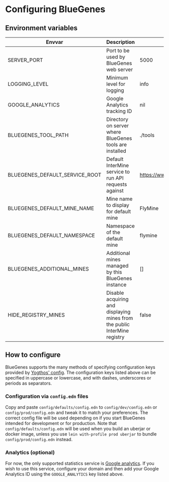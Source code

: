 # Configuring BlueGenes

## Environment variables

| Envvar | Description | Default |
| ------ | ----------- | ------- |
| SERVER_PORT | Port to be used by BlueGenes web server | 5000 |
| LOGGING_LEVEL | Minimum level for logging | info |
| GOOGLE_ANALYTICS | Google Analytics tracking ID | nil |
| BLUEGENES_TOOL_PATH | Directory on server where BlueGenes tools are installed | ./tools |
| BLUEGENES_DEFAULT_SERVICE_ROOT | Default InterMine service to run API requests against | https://www.flymine.org/flymine |
| BLUEGENES_DEFAULT_MINE_NAME | Mine name to display for default mine | FlyMine |
| BLUEGENES_DEFAULT_NAMESPACE | Namespace of the default mine | flymine |
| BLUEGENES_ADDITIONAL_MINES | Additional mines managed by this BlueGenes instance | [] |
| HIDE_REGISTRY_MINES | Disable acquiring and displaying mines from the public InterMine registry | false |

## How to configure

BlueGenes supports the many methods of specifying configuration keys provided by [Yogthos' config](https://github.com/yogthos/config#yogthosconfig). The configuration keys listed above can be specified in uppercase or lowercase, and with dashes, underscores or periods as separators.

### Configuration via `config.edn` files

Copy and paste `config/defaults/config.edn` to `config/dev/config.edn` or `config/prod/config.edn` and tweak it to match your preferences. The correct config file will be used depending on if you start BlueGenes intended for development or for production. Note that `config/defaults/config.edn` will be used when you build an uberjar or docker image, unless you use `lein with-profile prod uberjar` to bundle `config/prod/config.edn` instead.

### Analytics (optional)

For now, the only supported statistics service is [Google analytics](https://analytics.google.com/). If you wish to use this service, configure your domain and then add your Google Analytics ID using the `GOOGLE_ANALYTICS` key listed above.
